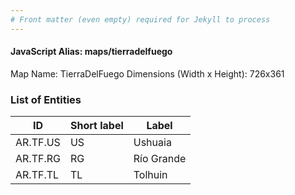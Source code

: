 ```yaml
---
# Front matter (even empty) required for Jekyll to process
---
```


#### JavaScript Alias: maps/tierradelfuego

Map Name: TierraDelFuego
Dimensions (Width x Height): 726x361

### List of Entities

ID  | Short label | Label
---|---|---|
AR.TF.US  | US          | Ushuaia    
AR.TF.RG  | RG          | Río Grande 
AR.TF.TL  | TL          | Tolhuin    

